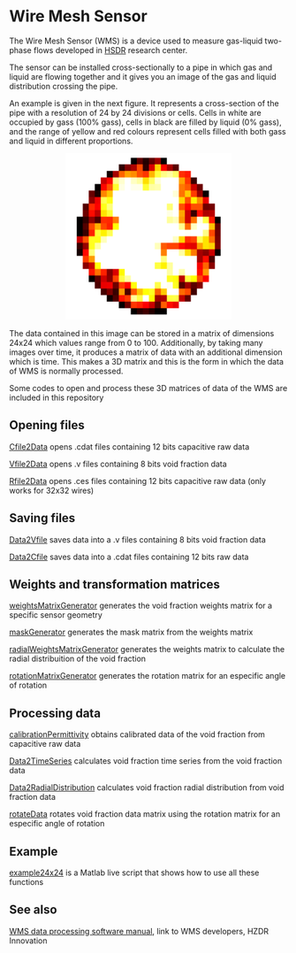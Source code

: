 # Wire Mesh Sensor
The Wire Mesh Sensor (WMS) is a device used to measure gas-liquid two-phase flows developed
in [HSDR](https://www.hzdr.de/db/Cms?pOid=25191&pNid=393&pLang=en) research center.
<p>

The sensor can be installed cross-sectionally to a pipe in which gas and liquid are flowing together
and it gives you an image of the gas and liquid distribution crossing the pipe.

An example is given in the next figure. It represents a cross-section of the pipe with a resolution of 24 by 24 divisions or cells.
Cells in white are occupied by gass (100% gass), cells in black are filled by liquid (0% gass), and the range of yellow and red colours
represent cells filled with both gass and liquid in different proportions.
</p>
<p align="center">
  <img width="300" height="300" src="/images/WMS_section.png">
</p>

The data contained in this image can be stored in a matrix of dimensions 24x24 which values range from 0 to 100. Additionally, by taking
many images over time, it produces a matrix of data with an additional dimension which is time. This makes a 3D matrix and this is the form
in which the data of WMS is normally processed.

Some codes to open and process these 3D matrices of data of the WMS are included in this repository

## Opening files

[Cfile2Data](/Cfile2Data.m) opens .cdat files containing 12 bits capacitive raw data

[Vfile2Data](/Vfile2Data.m) opens .v files containing 8 bits void fraction data

[Rfile2Data](/Rfile2Data.m) opens .ces files containing 12 bits capacitive raw data (only works for 32x32 wires)


## Saving files

[Data2Vfile](/Data2Vfile.m) saves data into a .v files containing 8 bits void fraction data

[Data2Cfile](/Data2Cfile.m) saves data into a .cdat files containing 12 bits raw data


## Weights and transformation matrices

[weightsMatrixGenerator](/weightsMatrixGenerator.m) generates the void fraction weights matrix for a specific sensor geometry

[maskGenerator](/maskGenerator.m) generates the mask matrix from the weights matrix

[radialWeightsMatrixGenerator](/radialWeightsMatrixGenerator.m) generates the weights matrix to calculate the radial distribuition
of the void fraction

[rotationMatrixGenerator](/rotationMatrixGenerator.m) generates the rotation matrix for an especific angle of rotation


## Processing data

[calibrationPermittivity](/calibrationPermittivity.m) obtains calibrated data of the void fraction from capacitive raw data

[Data2TimeSeries](/Data2TimeSeries.m) calculates void fraction time series from the void fraction data

[Data2RadialDistribution](/Data2RadialDistribution.m) calculates void fraction radial distribution from void fraction data

[rotateData](/rotateData.m) rotates void fraction data matrix using the rotation matrix for an especific angle of rotation


## Example

[example24x24](/example24x24.mlx) is a Matlab live script that shows how to use all these functions


## See also

[WMS data processing software manual](http://mpmt.de/en/products/wire-mesh-sensor/en/downloads/manual-wire-mesh-sensor-system-cap200), link to WMS developers, HZDR Innovation
